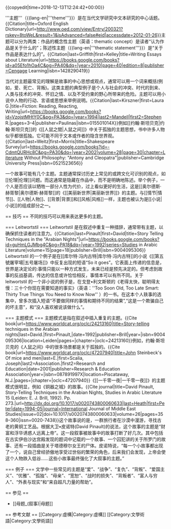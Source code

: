{{copyedit|time=2018-12-13T12:24:42+00:00}}

'''主题'''（{{lang-en|'''theme'''}}）是在当代文学研究中文本研究的中心话题。<ref>{{Citation|title=Oxford English Dictionary|url=http://www.oed.com/view/Entry/200321?rskey=8toWeL&result=1&isAdvanced=false#eid|accessdate=2012-01-26}}</ref>主题可以分为两类：作品的概念性主题（英语：thematic concept）是读者“认为作品是关于什么的”；陈述性主题（{{lang-en|'''thematic statement'''}}）是“关于作品是表达什么的”。<ref>{{Citation|last=Griffith|first=Kelley|title=Writing Essays about Literature|url=https://books.google.com/books?id=a05Efo1hOa4C&pg=PA40&dq=|year=2010|page=40|edition=8|publisher=Cengage Learning|isbn=1428290419}}</ref>

当代对主题最常见的理解是故事的中心思想或观点，通常可以用一个词来概括(例如，爱、死亡、背叛)。这类主题的典型例子是个人与社会的冲突、时代的到来、人类与技术的冲突、怀旧之情、以及不受约束的野心所带来的危险。主题可以用小说中人物的行动、言语或思想来举例说明。<ref>{{Citation|last=Kirszner|first=Laura G.|title=Fiction: Reading, Reacting, Writing|url=https://books.google.com/books?id=VzojstMHtY0C&pg=PA3&dq=|year=1994|last2=Mandell|first2=Stephen R.|pages=3–4|publisher=Paulinas|isbn=015501014X}}</ref>例如[[约翰·斯坦贝克|约翰·斯坦贝克]]的《[[人鼠之間|人鼠之间]]》中关于孤独的主题思想，书中许多人物似乎都很孤独。它可能不同于文本或作者的隐含世界观。<ref>{{Citation|last=Weitz|first=Morris|title=Shakespeare Survey|url=https://books.google.com/books?id=-CdmtQURHc8C&pg=PA30&dq=|year=2002|volume=28|page=30|chapter=Literature Without Philosophy: "Antony and Cleopatra"|publisher=Cambridge University Press|isbn=0521523656}}</ref>

一个故事可能有几个主题。主题通常探讨历史上常见的或跨文化可识别的观点，如[[伦理|伦理]]问题。而这通常是隐藏在作品中，而不是明确地陈述。举个例子，一个人是否应该以牺牲一部分人性为代价，过上看似更好的生活，这是[[奥尔德斯·赫胥黎|奥尔德斯·赫胥黎]]的《[[美丽新世界|美丽新世界]]》的主题。与[[情节|情节]]、[[人物|人物]]、[[背景|背景]]和[[风格|风格]]一样，主题也被认为是[[小说|小说]]的组成部分之一。

== 技巧 ==
不同的技巧可以用来表达更多的主题。

=== Leitwortstil ===
Leitwortstil 是在叙述中重复一种措辞，通常带有主题，以确保抓住读者的注意力。<ref name=":0">{{Citation|last=Pinault|first=David|title=Story Telling Techniques in the "Arabian Nights"|url=https://books.google.com/books?id=guHmLGJMbg4C&pg=PA18&dq=|year=1992|series=Studies in Arabic Literature|volume=15|page=18|publisher=Brill|isbn=9004095306}}</ref> Leitwortstil 的一个例子是在[[库尔特·冯内古特|库尔特·冯内古特]]的小说《[[第五號屠宰場|五号屠场]]》中反复出现的短语“So it goes”。它表面上传递的信息是，世界是决定论的:事情只能以一种方式发生，未来已经是预先决定的。但考虑到故事的反战基调，传达的信息或许恰恰相反，事情本可以有所不同。关于 leitwortstil 的一个非小说的例子是，在戈登•利文斯顿的《老得太快，聪明得太慢：三十个你现在需要知道的事实》（英语：''Too Soon Old, Too Late Smart: Thirty True Things You Need to Know Now'' ）的一书。在这本个人轶事的选集中，曾多次插入短语“不要做同样的事情和期待不同的结果”,“这是一个欺骗自己的坏主意”，和“没人喜欢被说该做什么”。

=== 主题模式 ===
主题模式是指在叙述中插入重复的主题。<ref>{{Cite book|url=https://www.worldcat.org/oclc/24213160|title=Story-telling techniques in the Arabian nights|last=David.|first=Pinault,|date=1992|publisher=Brill|year=|isbn=9004095306|location=Leiden|pages=|chapter=|oclc=24213160}}</ref>例如，约翰·斯坦贝克的《人鼠之间》中的很多场景都是关于孤独的。<ref>{{Cite book|url=https://www.worldcat.org/oclc/47207940|title=John Steinbeck's Of mice and men|last=E.|first=Scalia, Joseph|last2=Association.|first2=Research and Education|date=2001|publisher=Research & Education Association|year=|isbn=087891997X|location=Piscataway, N.J.|pages=|chapter=|oclc=47207940}}</ref>《[[一千零一夜|一千零一夜]]》的主题模式很明显，例如《铜器之城》的故事。<ref>{{Cite journal|title=David Pinault, Story-Telling Techniques in the Arabian Nights, Studies in Arabic Literature 15 (Leiden: E. J. Brill, 1992). Pp. 273.|url=http://dx.doi.org/10.1017/s0020743800060633|last=Heath|first=Peter|date=1994-05|journal=International Journal of Middle East Studies|issue=02|doi=10.1017/s0020743800060633|volume=26|pages=358–360|issn=0020-7438}}</ref>这个故事说的是，一群旅行者在沙漠中漫游，寻找古老的黄铜工艺品。<ref name=":0" />根据大卫•皮诺特(David Pinault)的说法，这个故事的主题是“财富和浮华诱惑人远离上帝”。这一段叙事被故事中的故事打断了好几次。其中包括在古实伊伯沙达宫殿发现的题词中记载的一个故事、一个囚犯讲的关于所罗门的故事、还有一段插曲是关于塔德穆尔女王的尸体。皮诺特说，“每一个小故事都出现了一个，说自己曾经骄傲地享受过世俗的繁荣的角色，后来我们会发现，上帝会使这个人物跌入低谷……这些小故事最终强化了大叙事的主题。”<ref name=":0" />

=== 例子 ===
文学中一些常见的主题是“爱”、“战争”、“复仇”、“背叛”、“爱国主义”、“优雅”、“孤独”、“母亲”、“宽恕”、“战时的损失”、“背叛者”、“富人与穷人”、“外表与现实”和“来自超凡力量的帮助”。

== 参见 ==

* [[母题_(叙事)|母题]]

== 参考文献 ==
<references />
[[Category:虛構|Category:虛構]]
[[Category:文學術語|Category:文學術語]]